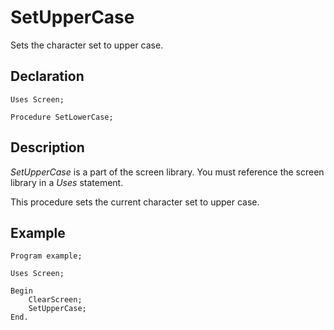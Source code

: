 # SetUpperCase

Sets the character set to upper case.

## Declaration

    Uses Screen;

    Procedure SetLowerCase;

## Description

*SetUpperCase* is a part of the screen library.  You must reference the screen library in a *Uses* statement.

This procedure sets the current character set to upper case.

## Example ##

```
Program example;

Uses Screen;

Begin
    ClearScreen;
    SetUpperCase;
End.
```
